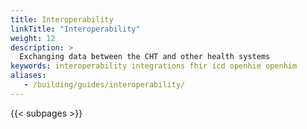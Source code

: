 ```yaml
---
title: Interoperability
linkTitle: "Interoperability"
weight: 12
description: >
  Exchanging data between the CHT and other health systems 
keywords: interoperability integrations fhir icd openhie openhim
aliases:
   - /building/guides/interoperability/
---
```


{{< subpages >}}